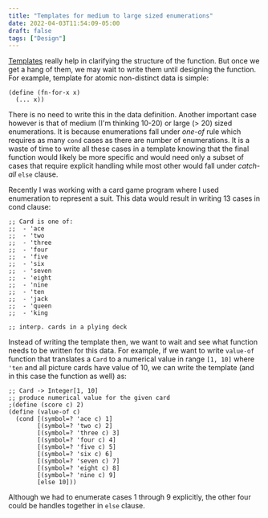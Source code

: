 ```yaml
---
title: "Templates for medium to large sized enumerations"
date: 2022-04-03T11:54:09-05:00
draft: false
tags: ["Design"]
---
```

[Templates](../b96) really help in clarifying the structure of the function. But once we get a hang of them, we may wait to write them until designing the function. For example, template for atomic non-distinct data is simple:

```racket
(define (fn-for-x x)
  (... x))
```
There is no need to write this in the data definition. Another important case however is that of medium (I'm thinking 10-20) or large (> 20) sized enumerations. It is because enumerations fall under *one-of* rule which requires as many `cond` cases as there are number of enumerations. It is a waste of time to write all these cases in a template knowing that the final function would likely be more specific and would need only a subset of cases that require explicit handling while most other would fall under *catch-all* `else` clause.

Recently I was working with a card game program where I used enumeration to represent a suit. This data would result in writing 13 cases in cond clause:

```racket
;; Card is one of:
;;  - 'ace
;;  - 'two
;;  - 'three
;;  - 'four
;;  - 'five
;;  - 'six
;;  - 'seven
;;  - 'eight
;;  - 'nine
;;  - 'ten
;;  - 'jack
;;  - 'queen
;;  - 'king

;; interp. cards in a plying deck
```

Instead of writing the template then, we want to wait and see what function needs to be written for this data. For example, if we want to write `value-of` function that translates a `Card` to a numerical value in range `[1, 10]` where `'ten` and all picture cards have value of 10, we can write the template (and in this case the function as well) as:

```racket
;; Card -> Integer[1, 10]
;; produce numerical value for the given card
;(define (score c) 2)
(define (value-of c)
  (cond [(symbol=? 'ace c) 1]
        [(symbol=? 'two c) 2]
        [(symbol=? 'three c) 3]
        [(symbol=? 'four c) 4]
        [(symbol=? 'five c) 5]
        [(symbol=? 'six c) 6]
        [(symbol=? 'seven c) 7]
        [(symbol=? 'eight c) 8]
        [(symbol=? 'nine c) 9]
        [else 10]))
```

Although we had to enumerate cases 1 through 9 explicitly, the other four could be handles together in `else` clause.
